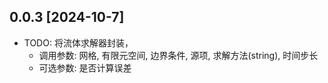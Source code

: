 0.0.3 [2024-10-7]
------
- TODO: 将流体求解器封装，
   - 调用参数: 网格, 有限元空间, 边界条件, 源项, 求解方法(string), 时间步长
   - 可选参数: 是否计算误差